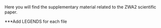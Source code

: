 Here you will find the supplementary material related to the ZWA2 scientific paper.

***Add LEGENDS for each file
